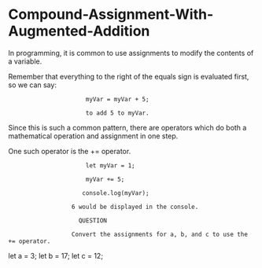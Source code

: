 # Compound-Assignment-With-Augmented-Addition

In programming, it is common to use assignments to modify the contents of a variable.

Remember that everything to the right of the equals sign is evaluated first, so we can say:

                          myVar = myVar + 5;

                          to add 5 to myVar. 

Since this is such a common pattern, there are operators which do both a mathematical operation and assignment in one step.


One such operator is the += operator.

                          let myVar = 1;

                          myVar += 5;

                         console.log(myVar);

                      6 would be displayed in the console.

                        QUESTION

                      Convert the assignments for a, b, and c to use the += operator.
let a = 3;
let b = 17;
let c = 12;

